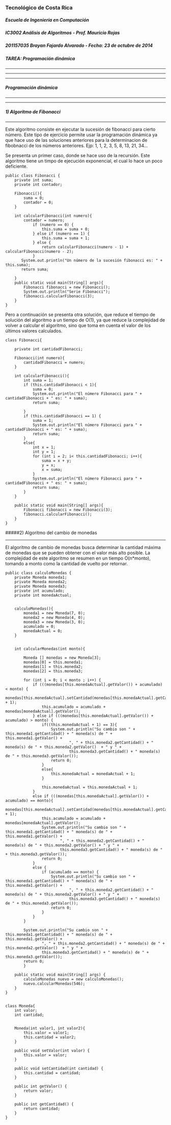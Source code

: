 ### Tecnológico de Costa Rica
##### Escuela de Ingeniería en Computación
##### IC3002 Análisis de Algoritmos - Prof. Mauricio Rojas
##### 201157035 Brayan Fajardo Alvarado - Fecha: 23 de octubre de 2014
##### TAREA: Programación dinámica
___________
______________
__________
##### Programación dinámica
____
____
##### 1) Algoritmo de Fibonacci
____
Este algoritmo consiste en ejecutar la sucesión de fibonacci para cierto número. Este tipo de ejercicio permite usar la programación dinámica ya que hace uso de las soluciones anteriores para la determinacion de fibobnacci de los números anteriores.
Ejp: 1, 1, 2, 3, 5, 8, 13, 21, 34...

Se presenta un primer caso, donde se hace uso de la recursión. Este algoritmo tiene un timpo de ejecución exponencial, el cual lo hace un poco deficiente.

```
public class Fibonacci {
    private int suma;
    private int contador;

    Fibonacci(){
        suma = 0;
        contador = 0;
    }

    int calcularFibonacci(int numero){
        contador = numero;
            if (numero == 0) {
                this.suma = suma + 0;
            } else if (numero == 1) {
                this.suma = suma + 1;
            } else {
                return calcularFibonacci(numero - 1) + calcularFibonacci(numero - 2);
            }
       System.out.println("Un número de la sucesión fibonacci es: " + this.suma);
       return suma;

    }
    public static void main(String[] args){
        Fibonacci fibonacci = new Fibonacci();
        System.out.println("Serie Fibonacci");
        fibonacci.calcularFibonacci(3);
    }
}
```

Pero a continuación se presenta otra solución, que reduce el tiempo de solución del algoritmo a un tiempo de O(1), ya que reduce la complejidad de volver a calcular el algoritmo, sino que toma en cuenta el valor de los últimos valores calculados.

```
class Fibonacci{

    private int cantidadFibonacci;

    Fibonacci(int numero){
        cantidadFibonacci = numero;
    }

    int calcularFibonacci(){
        int suma = 1;
        if (this.cantidadFibonacci < 1){
            suma = 0;
            System.out.println("El número Fibonacci para " + cantidadFibonacci + " es: " + suma);
            return suma;

        }
        if (this.cantidadFibonacci == 1) {
            suma = 1;
            System.out.println("El número Fibonacci para " + cantidadFibonacci + " es: " + suma);
            return suma;
        }
        else{
            int x = 1;
            int y = 1;
            for (int i = 2; i< this.cantidadFibonacci; i++){
                suma = x + y;
                y = x;
                x = suma;
            }
            System.out.println("El número Fibonacci para " + cantidadFibonacci + " es: " + suma);
            return suma;
        }
    }

    public static void main(String[] args){
        Fibonacci fibonacci = new Fibonacci(3);
        fibonacci.calcularFibonacci();
    }
}

```


#####2) Algoritmo del cambio de monedas

___

El algoritmo de cambio de monedas busca determinar la cantidad máxima de monedas que se pueden obtener con el valor más alto posible. La complejidad de este algoritmo se resumen en un tiempo O(n*monto), tomando a monto como la cantidad de vuelto por retornar.

```
public class calculoMonedas {
    private Moneda moneda1;
    private Moneda moneda2;
    private Moneda moneda3;
    private int acumulado;
    private int monedaActual;


    calculoMonedas(){
        moneda1 = new Moneda(7, 0);
        moneda2 = new Moneda(4, 0);
        moneda3 = new Moneda(3, 0);
        acumulado = 0;
        monedaActual = 0;
    }


    int calcularMonedas(int monto){

        Moneda [] monedas = new Moneda[3];
        monedas[0] = this.moneda1;
        monedas[1] = this.moneda2;
        monedas[2] = this.moneda3;

        for (int i = 0; i < monto ; i++) {
            if (((monedas[this.monedaActual].getValor()) + acumulado) < monto) {
                monedas[this.monedaActual].setCantidad(monedas[this.monedaActual].getCantidad() + 1);
                this.acumulado = acumulado + monedas[monedaActual].getValor();
            } else if (((monedas[this.monedaActual].getValor()) + acumulado) > monto) {
                if((this.monedaActual + 1) == 3){
                    System.out.println("Su cambio son " + this.moneda1.getCantidad() + " moneda(s) de " + this.moneda1.getValor() +
                            ", " + this.moneda2.getCantidad() + " moneda(s) de " + this.moneda2.getValor()  + " y " +
                            this.moneda3.getCantidad() + " moneda(s) de " + this.moneda3.getValor());
                    return 0;
                }
                else{
                    this.monedaActual = monedaActual + 1;
                }

                this.monedaActual = this.monedaActual + 1;
            }
            else if (((monedas[this.monedaActual].getValor()) + acumulado) == monto){
                monedas[this.monedaActual].setCantidad(monedas[this.monedaActual].getCantidad() + 1);
                this.acumulado = acumulado + monedas[monedaActual].getValor();
                System.out.println("Su cambio son " + this.moneda1.getCantidad() + " moneda(s) de " + this.moneda1.getValor() +
                        ", " + this.moneda2.getCantidad() + " moneda(s) de " + this.moneda2.getValor() + " y " +
                        this.moneda3.getCantidad() + " moneda(s) de " + this.moneda3.getValor());
                return 0;
            }
            else {
                if (acumulado == monto) {
                    System.out.println("Su cambio son " + this.moneda1.getCantidad() + " moneda(s) de " + this.moneda1.getValor() +
                            ", " + this.moneda2.getCantidad() + " moneda(s) de " + this.moneda2.getValor() + " y " +
                            this.moneda3.getCantidad() + " moneda(s) de " + this.moneda3.getValor());
                    return 0;
                }
            }
        }

        System.out.println("Su cambio son " + this.moneda1.getCantidad() + " moneda(s) de " + this.moneda1.getValor() +
                ", " + this.moneda2.getCantidad() + " moneda(s) de " + this.moneda2.getValor()  + " y " +
                this.moneda3.getCantidad() + " moneda(s) de " + this.moneda3.getValor());
        return 0;
        }

    public static void main(String[] args) {
        calculoMonedas nuevo = new calculoMonedas();
        nuevo.calcularMonedas(546);
    }
}


class Moneda{
    int valor;
    int cantidad;


    Moneda(int valor1, int valor2){
        this.valor = valor1;
        this.cantidad = valor2;
    }

    public void setValor(int valor) {
        this.valor = valor;
    }

    public void setCantidad(int cantidad) {
        this.cantidad = cantidad;
    }

    public int getValor() {
        return valor;
    }

    public int getCantidad() {
        return cantidad;
    }
}

```





